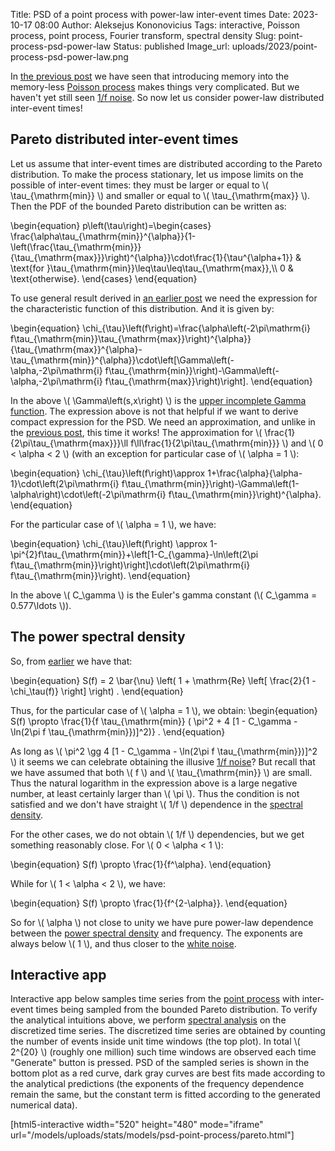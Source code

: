 Title: PSD of a point process with power-law inter-event times
Date: 2023-10-17 08:00
Author: Aleksejus Kononovicius
Tags: interactive, Poisson process, point process, Fourier transform, spectral density
Slug: point-process-psd-power-law
Status: published
Image_url: uploads/2023/point-process-psd-power-law.png

In [the previous
post]({filename}/articles/2023/point-process-psd-weibull.md) we have seen
that introducing memory into the memory-less [Poisson
process](/tag/poisson-process/) makes things very complicated. But we
haven't yet still seen [1/f noise](/tag/1f-noise/). So now let us consider
power-law distributed inter-event times!
<!--more-->

## Pareto distributed inter-event times

Let us assume that inter-event times are distributed according to the Pareto
distribution. To make the process stationary, let us impose limits on the
possible of inter-event times: they must be larger or equal to \\\(
\tau\_{\mathrm{min}} \\\) and smaller or equal to \\\( \tau\_{\mathrm{max}}
\\\). Then the PDF of the bounded Pareto distribution can be written as:

\begin{equation}
p\left(\tau\right)=\begin{cases}
\frac{\alpha\tau\_{\mathrm{min}}^{\alpha}}{1-\left(\frac{\tau\_{\mathrm{min}}}{\tau\_{\mathrm{max}}}\right)^{\alpha}}\cdot\frac{1}{\tau^{\alpha+1}} & \text{for }\tau\_{\mathrm{min}}\leq\tau\leq\tau\_{\mathrm{max}},\\\\
0 & \text{otherwise}.
\end{cases}
\end{equation}

To use general result derived in [an earlier
post]({filename}/articles/2023/poisson-process-psd.md) we need the
expression for the characteristic function of this distribution. And it is
given by:

\begin{equation}
\chi\_{\tau}\left(f\right)=\frac{\alpha\left(-2\pi\mathrm{i} f\tau\_{\mathrm{min}}\tau\_{\mathrm{max}}\right)^{\alpha}}{\tau\_{\mathrm{max}}^{\alpha}-\tau\_{\mathrm{min}}^{\alpha}}\cdot\left[\Gamma\left(-\alpha,-2\pi\mathrm{i} f\tau\_{\mathrm{min}}\right)-\Gamma\left(-\alpha,-2\pi\mathrm{i} f\tau\_{\mathrm{max}}\right)\right].
\end{equation}

In the above \\\( \Gamma\left(s,x\right) \\\) is the [upper incomplete Gamma
function](https://en.wikipedia.org/wiki/Incomplete_gamma_function). The
expression above is not that helpful if we want to derive compact expression
for the PSD. We need an approximation, and unlike in the [previous
post]({filename}/articles/2023/point-process-psd-weibull.md), this time
it works! The approximation for \\\( \frac{1}{2\pi\tau\_{\mathrm{max}}}\ll
f\ll\frac{1}{2\pi\tau\_{\mathrm{min}}} \\\) and \\\( 0 < \alpha < 2 \\\)
(with an exception for particular case of \\\( \alpha = 1 \\\):

\begin{equation}
\chi\_{\tau}\left(f\right)\approx 1+\frac{\alpha}{\alpha-1}\cdot\left(2\pi\mathrm{i} f\tau\_{\mathrm{min}}\right)-\Gamma\left(1-\alpha\right)\cdot\left(-2\pi\mathrm{i} f\tau\_{\mathrm{min}}\right)^{\alpha}.
\end{equation}

For the particular case of \\\( \alpha = 1 \\\), we have:

\begin{equation}
\chi\_{\tau}\left(f\right) \approx 1-\pi^{2}f\tau\_{\mathrm{min}}+\left[1-C\_{\gamma}-\ln\left(2\pi f\tau\_{\mathrm{min}}\right)\right]\cdot\left(2\pi\mathrm{i} f\tau\_{\mathrm{min}}\right).
\end{equation}

In the above \\\( C\_\gamma \\\) is the Euler's gamma constant (\\\(
C\_\gamma = 0.577\ldots \\\)).

## The power spectral density

So, from [earlier]({filename}/articles/2023/poisson-process-psd.md) we have
that:

\begin{equation}
    S(f) = 2 \bar{\nu} \left( 1 + \mathrm{Re} \left[ \frac{2}{1 - \chi\_\tau(f)} \right] \right\) .
\end{equation}

Thus, for the particular case of \\\( \alpha = 1 \\\), we obtain:
\begin{equation}
    S(f) \propto \frac{1}{f \tau\_{\mathrm{min}} ( \pi^2 + 4 [1 - C\_\gamma - \ln(2\pi f \tau\_{\mathrm{min}})]^2)} .
\end{equation}

As long as \\\( \pi^2 \gg 4 [1 - C\_\gamma - \ln(2\pi f
\tau\_{\mathrm{min}})]^2 \\\) it seems we can celebrate obtaining the illusive
[1/f noise](/tag/1f-noise/)? But recall that we have assumed that both \\\(
f \\\) and \\\( \tau\_{\mathrm{min}} \\\) are small. Thus the natural
logarithm in the expression above is a large negative
number, at least certainly larger than \\\( \pi \\\). Thus the condition is
not satisfied and we don't have straight \\\( 1/f \\\) dependence in the
[spectral density](/tag/spectral-density/).

For the other cases, we do not obtain \\\( 1/f \\\) dependencies, but we get
something reasonably close. For \\\( 0 < \alpha < 1 \\\):

\begin{equation}
    S(f) \propto \frac{1}{f^\alpha}.
\end{equation}

While for \\\( 1 < \alpha < 2 \\\), we have:

\begin{equation}
    S(f) \propto \frac{1}{f^{2-\alpha}}.
\end{equation}

So for \\\( \alpha \\\) not close to unity we have pure power-law dependence
between the [power spectral density](/tag/spectral-density/) and frequency.
The exponents are always below \\\( 1 \\\), and thus closer to the [white
noise](/tag/white-noise/).

## Interactive app

Interactive app below samples time series from the [point
process](/tag/point-process/) with inter-event times being sampled from the
bounded Pareto distribution. To verify the analytical intuitions above, we
perform [spectral analysis](/tag/spectral-density/) on the discretized time
series. The discretized time series are obtained by counting the number of
events inside unit time windows (the top plot). In total \\\( 2^{20} \\\)
(roughly one million) such time windows are observed each time "Generate"
button is pressed. PSD of the sampled series is shown in the bottom plot as
a red curve, dark gray curves are best fits made according to the analytical
predictions (the exponents of the frequency dependence remain the same, but
the constant term is fitted according to the generated numerical data).

[html5-interactive width="520" height="480" mode="iframe"
url="/models/uploads/stats/models/psd-point-process/pareto.html"]
